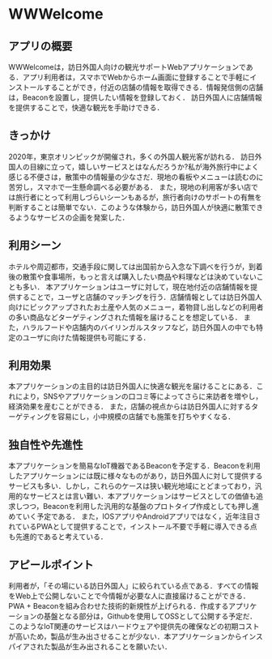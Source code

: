 # WWWelcome

## アプリの概要

WWWelcomeは，訪日外国人向けの観光サポートWebアプリケーションである．アプリ利用者は，スマホでWebからホーム画面に登録することで手軽にインストールすることができ，付近の店舗の情報を取得できる．情報発信側の店舗は，Beaconを設置し，提供したい情報を登録しておく．
訪日外国人に店舗情報を提供することで，快適な観光を手助けできる．

## きっかけ

2020年，東京オリンピックが開催され，多くの外国人観光客が訪れる．
訪日外国人の目線に立って，嬉しいサービスとはなんだろうか?私が海外旅行中によく感じる不便さは，散策中の情報量の少なさだ．現地の看板やメニューは読むのに苦労し，スマホで一生懸命調べる必要がある．
また，現地の利用客が多い店では旅行者にとって利用しづらいシーンもあるが，旅行者向けのサポートの有無を判断することは簡単でない．このような体験から，訪日外国人が快適に散策できるようなサービスの企画を発案した．

## 利用シーン

ホテルや周辺都市，交通手段に関しては出国前から入念な下調べを行うが，到着後の散策や食事場所，もっと言えば購入したい商品や料理などは決めていないことも多い．
本アプリケーションはユーザに対して，現在地付近の店舗情報を提供することで，ユーザと店舗のマッチングを行う．店舗情報としては訪日外国人向けにピックアップされたお土産や人気のメニュー，着物貸し出しなどの利用者の多い商品などターゲティングされた情報を届けることを想定している．
また，ハラルフードや店舗内のバイリンガルスタッフなど，訪日外国人の中でも特定のユーザに向けた情報提供も可能にする．

## 利用効果

本アプリケーションの主目的は訪日外国人に快適な観光を届けることにある．これにより，SNSやアプリケーションの口コミ等によってさらに来訪者を増やし，経済効果を産むことができる．
また，店舗の視点からは訪日外国人に対するターゲティングを容易にし，小中規模の店舗でも施策を打ちやすくなる．

## 独自性や先進性

本アプリケーションを簡易なIoT機器であるBeaconを予定する．Beaconを利用したアプリケーションには既に様々なものがあり，訪日外国人に対して提供するサービスも多い．しかし，これらのケースは狭い観光地域にとどまっており，汎用的なサービスとは言い難い．本アプリケーションはサービスとしての価値も追求しつつ，Beaconを利用した汎用的な基盤のプロトタイプ作成としても押し進めていく予定である．
また，IOSアプリやAndroidアプリではなく，近年注目されているPWAとして提供することで，インストール不要で手軽に導入できる点も先進的であると考えている．

## アピールポイント

利用者が，「その場にいる訪日外国人」に絞られている点である．すべての情報をWeb上で公開しないことで今情報が必要な人に直接届けることができる．
PWA + Beaconを組み合わせた技術的新規性が上げられる．作成するアプリケーションの基盤となる部分は，Githubを使用してOSSとして公開する予定だ．このようなIoT関連のサービスはハードウェアや提供先の確保などの初期コストが高いため，製品が生み出させることが少ない．本アプリケーションからインスパイアされた製品が生み出されることを願いたい．